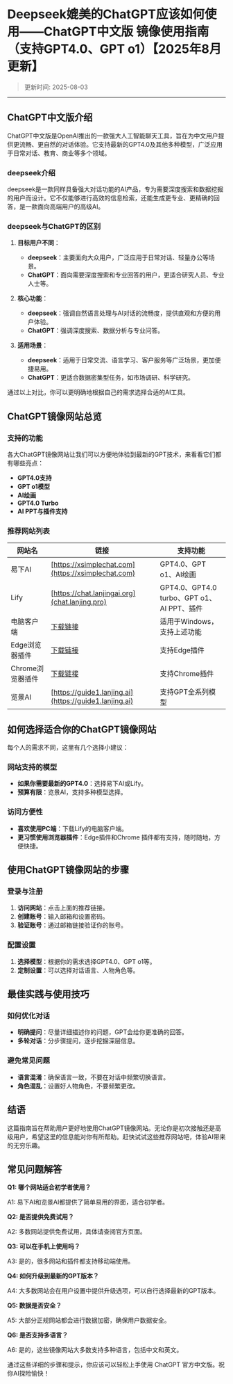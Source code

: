 # Deepseek媲美的ChatGPT应该如何使用——ChatGPT中文版 镜像使用指南（支持GPT4.0、GPT o1）【2025年8月更新】
>更新时间: 2025-08-03
---

## **ChatGPT中文版介绍**

ChatGPT中文版是OpenAI推出的一款强大人工智能聊天工具，旨在为中文用户提供更流畅、更自然的对话体验。它支持最新的GPT4.0及其他多种模型，广泛应用于日常对话、教育、商业等多个领域。

### **deepseek介绍**

deepseek是一款同样具备强大对话功能的AI产品，专为需要深度搜索和数据挖掘的用户而设计。它不仅能够进行高效的信息检索，还能生成更专业、更精确的回答，是一款面向高端用户的高级AI。

### **deepseek与ChatGPT的区别**

1. **目标用户不同**：
   - **deepseek**：主要面向大众用户，广泛应用于日常对话、轻量办公等场景。
   - **ChatGPT**：面向需要深度搜索和专业回答的用户，更适合研究人员、专业人士等。

2. **核心功能**：
   - **deepseek**：强调自然语言处理与AI对话的流畅度，提供直观和方便的用户体验。
   - **ChatGPT**：强调深度搜索、数据分析与专业问答。

3. **适用场景**：
   - **deepseek**：适用于日常交流、语言学习、客户服务等广泛场景，更加便捷易用。
   - **ChatGPT**：更适合数据密集型任务，如市场调研、科学研究。

通过以上对比，你可以更明确地根据自己的需求选择合适的AI工具。

## **ChatGPT镜像网站总览**

### **支持的功能**

各大ChatGPT镜像网站让我们可以方便地体验到最新的GPT技术，来看看它们都有哪些亮点：

- **GPT4.0支持**
- **GPT o1模型**
- **AI绘画**
- **GPT4.0 Turbo**
- **AI PPT与插件支持**

### **推荐网站列表**

| 网站名 | 链接 | 支持功能 |
| --- | --- | --- |
| 易下AI | [https://xsimplechat.com](https://xsimplechat.com) | GPT4.0、GPT o1、AI绘画 |
| Lify | [https://chat.lanjingai.org](chat.lanjing.pro) | GPT4.0、GPT4.0 turbo、GPT o1、AI PPT、插件 |
| 电脑客户端 | [下载链接](https://chat.lanjing.pro) | 适用于Windows，支持上述功能 |
| Edge浏览器插件 | [下载链接](https://xsimplechat.com) | 支持Edge插件 |
| Chrome浏览器插件 | [下载链接](https://chromewebstore.google.com/detail/chatgpt%E4%B8%AD%E6%96%87%E7%89%88%EF%BC%88ai-%E6%99%BA%E6%85%A7%E5%B2%9B%EF%BC%89/jffjfhngfgcglmjjpakgekefpegmhkll?hl=zh-CN&utm_source=ext_sidebar) | 支持Chrome插件 |
| 览景AI | [https://guide1.lanjing.ai](https://guide1.lanjing.ai) | 支持GPT全系列模型 |

## **如何选择适合你的ChatGPT镜像网站**

每个人的需求不同，这里有几个选择小建议：

### **网站支持的模型**

- **如果你需要最新的GPT4.0**：选择易下AI或Lify。
- **预算有限**：览景AI，支持多种模型选择。

### **访问方便性**

- **喜欢使用PC端**：下载Lify的电脑客户端。
- **更习惯使用浏览器插件**：Edge插件和Chrome 插件都有支持，随时随地，方便快捷。

## **使用ChatGPT镜像网站的步骤**

### **登录与注册**

1. **访问网站**：点击上面的推荐链接。
2. **创建账号**：输入邮箱和设置密码。
3. **验证账号**：通过邮箱链接验证你的账号。

### **配置设置**

1. **选择模型**：根据你的需求选择GPT4.0、GPT o1等。
2. **定制设置**：可以选择对话语言、人物角色等。

## **最佳实践与使用技巧**

### **如何优化对话**

- **明确提问**：尽量详细描述你的问题，GPT会给你更准确的回答。
- **多轮对话**：分步骤提问，逐步挖掘深层信息。

### **避免常见问题**

- **语言混淆**：确保语言一致，不要在对话中频繁切换语言。
- **角色混乱**：设置好人物角色，不要频繁更改。

## **结语**

这篇指南旨在帮助用户更好地使用ChatGPT镜像网站。无论你是初次接触还是高级用户，希望这里的信息能对你有所帮助。赶快试试这些推荐网站吧，体验AI带来的无穷乐趣。

## **常见问题解答**

**Q1: 哪个网站适合初学者使用？**

A1: 易下AI和览景AI都提供了简单易用的界面，适合初学者。

**Q2: 是否提供免费试用？**

A2: 多数网站提供免费试用，具体请查阅官方页面。

**Q3: 可以在手机上使用吗？**

A3: 是的，很多网站和插件都支持移动端使用。

**Q4: 如何升级到最新的GPT版本？**

A4: 大多数网站会在用户设置中提供升级选项，可以自行选择最新的GPT版本。

**Q5: 数据是否安全？**

A5: 大部分正规网站都会进行数据加密，确保用户数据安全。

**Q6: 是否支持多语言？**

A6: 是的，这些镜像网站大多数支持多种语言，包括中文和英文。

通过这些详细的步骤和提示，你应该可以轻松上手使用 ChatGPT 官方中文版。祝你AI探险愉快！
